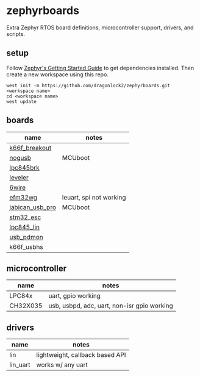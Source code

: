 # zephyrboards

Extra Zephyr RTOS board definitions, microcontroller support, drivers, and scripts.

## setup

Follow [Zephyr's Getting Started Guide](https://docs.zephyrproject.org/latest/getting_started/index.html) to get dependencies installed. Then create a new workspace using this repo.

```
west init -m https://github.com/dragonlock2/zephyrboards.git <workspace name>
cd <workspace name>
west update
```

## boards

| name | notes |
| ---- | ----- |
| [k66f_breakout](https://matthewtran.dev/2021/08/k66f-breakout/) | |
| [nogusb](https://github.com/dragonlock2/kicadboards/tree/main/projects/NOGUSB) | MCUboot |
| [lpc845brk](https://www.nxp.com/products/processors-and-microcontrollers/arm-microcontrollers/general-purpose-mcus/lpc800-cortex-m0-plus-/lpc845-breakout-board-for-lpc84x-family-mcus:LPC845-BRK) | |
| [leveler](https://github.com/berkeleyauv/electrical_training) | |
| [6wire](https://matthewtran.dev/2022/05/6wire/) | |
| [efm32wg](https://github.com/dragonlock2/kicadboards/tree/main/breakouts/efm32wg) | leuart, spi not working |
| [jabican_usb_pro](https://matthewtran.dev/2022/12/jabican-usb-pro/) | MCUboot |
| [stm32_esc](https://matthewtran.dev/2022/12/stm32-esc/) | |
| [lpc845_lin](https://github.com/dragonlock2/kicadboards/tree/main/breakouts/lpc845_lin) | |
| [usb_pdmon](https://github.com/dragonlock2/kicadboards/tree/main/breakouts/usb_pdmon) | |
| k66f_usbhs | |

## microcontroller

| name | notes |
| ---- | ----- |
| LPC84x | uart, gpio working |
| CH32X035 | usb, usbpd, adc, uart, non-isr gpio working |

## drivers

| name | notes |
| ---- | ----- |
| lin | lightweight, callback based API |
| lin_uart | works w/ any uart |
